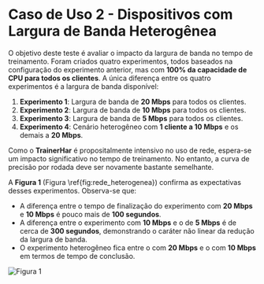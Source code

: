 # Caso de Uso 2 - Dispositivos com Largura de Banda Heterogênea

O objetivo deste teste é avaliar o impacto da largura de banda no tempo de treinamento. Foram criados quatro experimentos, todos baseados na configuração do experimento anterior, mas com **100% da capacidade de CPU para todos os clientes**. A única diferença entre os quatro experimentos é a largura de banda disponível:

1. **Experimento 1**: Largura de banda de **20 Mbps** para todos os clientes.
2. **Experimento 2**: Largura de banda de **10 Mbps** para todos os clientes.
3. **Experimento 3**: Largura de banda de **5 Mbps** para todos os clientes.
4. **Experimento 4**: Cenário heterogêneo com **1 cliente a 10 Mbps** e os demais a **20 Mbps**.

Como o **TrainerHar** é propositalmente intensivo no uso de rede, espera-se um impacto significativo no tempo de treinamento. No entanto, a curva de precisão por rodada deve ser novamente bastante semelhante.

A **Figura 1** (Figura \ref{fig:rede_heterogenea}) confirma as expectativas desses experimentos. Observa-se que:

- A diferença entre o tempo de finalização do experimento com **20 Mbps** e **10 Mbps** é pouco mais de **100 segundos**.
- A diferença entre o experimento com **10 Mbps** e o de **5 Mbps** é de cerca de **300 segundos**, demonstrando o caráter não linear da redução da largura de banda.
- O experimento heterogêneo fica entre o com **20 Mbps** e o com **10 Mbps** em termos de tempo de conclusão.

![Figura 1](https://example.com/figuras/rede_heterogenea.png)
